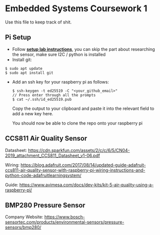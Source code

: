 Embedded Systems Coursework 1
=============================
Use this file to keep track of shit.

Pi Setup
--------
- Follow [**setup lab instructions**](lab-instructions-cw1-part1.pdf), you can skip the part about researching the sensor, make sure I2C / python is installed
- Install git:
```
$ sudo apt update
$ sudo apt install git
```
- Add an ssh key for your raspberry pi as follows:
  ```
  $ ssh-keygen -t ed25519 -C "<your_github_email>"
  // Press enter through all the prompts
  $ cat ~/.ssh/id_ed25519.pub 
  ```
  Copy the output to your clipboard and paste it into the relevant field to add a new key here.

  You should now be able to clone the repo onto your raspberry pi

CCS811 Air Quality Sensor
-------------------------
Datasheet: https://cdn.sparkfun.com/assets/2/c/c/6/5/CN04-2019_attachment_CCS811_Datasheet_v1-06.pdf

Wiring: https://blog.adafruit.com/2017/08/14/updated-guide-adafruit-ccs811-air-quality-sensor-with-raspberry-pi-wiring-instructions-and-python-code-adafruitlearningsystem/

Guide: https://www.avimesa.com/docs/dev-kits/kit-5-air-quality-using-a-raspberry-pi/

BMP280 Pressure Sensor
-------------------------
Company Website: https://www.bosch-sensortec.com/products/environmental-sensors/pressure-sensors/bmp280/
